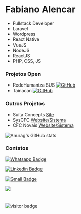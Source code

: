 # Fabiano Alencar

- Fullstack Developer
- Laravel
- Wordpress
- React Native
- VueJS
- NodeJS
- ReactJS
- PHP, CSS, JS

### Projetos Open

- RedeHumaniza SUS [![GitHub](https://badgen.net/badge/icon/github?icon=github&label)](https://github.com/medialab-ufg/wp-rhs)
- Tainacan [![GitHub](https://badgen.net/badge/icon/github?icon=github&label)](https://github.com/tainacan/tainacan-theme)

### Outros Projetos
- Suita Concepts [Site](https://www.suitaconcepts.com.br)
- SysCFC [Website/Sistema](https://www.syscfc.com.br)
- CFC Novais [Website/Sistema](https://www.cfcnovais.com.br)

![Anurag's GitHub stats](https://github-readme-stats.vercel.app/api?username=fabianobn&hide=contribs,prs)

### Contatos
[![Whatsapp Badge](https://img.shields.io/badge/-Whatsapp-4CA143?style=flat-square&labelColor=4CA143&logo=whatsapp&logoColor=white&link=https://api.whatsapp.com/send?phone=5562993830832&text=Ol%C3%A1%20estou%20vindo%20do%20seu%20perfil%20no%20github)](https://api.whatsapp.com/send?phone=5562993830832&text=Ol%C3%A1%20estou%20vindo%20do%20seu%20perfil%20no%20github)

[![Linkedin Badge](https://img.shields.io/badge/-LinkedIn-blue?style=flat-square&logo=Linkedin&logoColor=white&link=https://www.linkedin.com/in/fabianoalencar/)](https://www.linkedin.com/in/fabianoalencar/)

[![Gmail Badge](https://img.shields.io/badge/-Gmail-c14438?style=flat-square&logo=Gmail&logoColor=white&link=mailto:fabianocarvalho15@gmail.com)](mailto:fabianocarvalho15@gmail.com)

[![](https://img.shields.io/badge/Site-https://fabianoalencar.dev&link=https://fabianoalencar.dev)](https://fabianoalencar.dev)

# 
![visitor badge](https://visitor-badge.glitch.me/badge?page_id=fabianobn.visitor-badge)
